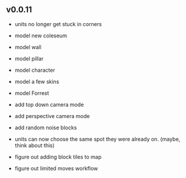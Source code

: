 ## v0.0.11

- units no longer get stuck in corners
- model new coleseum
- model wall
- model pillar
- model character
- model a few skins
- model Forrest
- add top down camera mode
- add perspective camera mode
- add random noise blocks
- units can now choose the same spot they were already on. (maybe, think about this)

- figure out adding block tiles to map
- figure out limited moves workflow